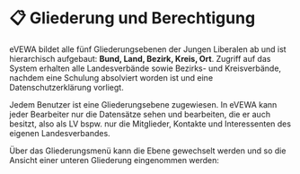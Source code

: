 ﻿# 📋 Gliederung und Berechtigung

eVEWA bildet alle fünf Gliederungsebenen der Jungen Liberalen ab und ist hierarchisch aufgebaut: **Bund, Land, Bezirk, Kreis, Ort**. Zugriff auf das System erhalten alle Landesverbände sowie Bezirks- und Kreisverbände, nachdem eine Schulung absolviert worden ist und eine Datenschutzerklärung vorliegt.


Jedem Benutzer ist eine Gliederungsebene zugewiesen. In eVEWA kann jeder Bearbeiter nur die Datensätze sehen und bearbeiten, die er auch besitzt, also als LV bspw. nur die Mitglieder, Kontakte und Interessenten des eigenen Landesverbandes.

Über das Gliederungsmenü kann die Ebene gewechselt werden und so die Ansicht einer unteren Gliederung eingenommen werden:

